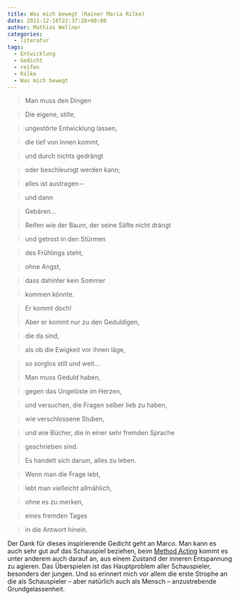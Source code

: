 ```yaml
---
title: Was mich bewegt (Rainer Maria Rilke)
date: 2011-12-16T22:37:28+00:00
author: Mathias Wellner
categories:
  - literatur
tags:
  - Entwicklung
  - Gedicht
  - reifen
  - Rilke
  - Was mich bewegt
---
```

> Man muss den Dingen
  
> Die eigene, stille,
  
> ungestörte Entwicklung lassen,
  
> die tief von innen kommt,
  
> und durch nichts gedrängt
  
> oder beschleunigt werden kann;
  
> alles ist austragen &ndash;
  
> und dann
  
> Gebären&#8230;
> 
> Reifen wie der Baum, der seine Säfte nicht drängt
  
> und getrost in den Stürmen
  
> des Frühlings steht,
  
> ohne Angst,
  
> dass dahinter kein Sommer
  
> kommen könnte.
  
> Er kommt doch!
> 
> Aber er kommt nur zu den Geduldigen,
  
> die da sind,
  
> als ob die Ewigkeit vor ihnen läge,
  
> so sorglos still und weit&#8230;
> 
> Man muss Geduld haben,
  
> gegen das Ungelöste im Herzen,
  
> und versuchen, die Fragen selber lieb zu haben,
  
> wie verschlossene Stuben,
  
> und wie Bücher, die in einer sehr fremden Sprache
  
> geschrieben sind.
> 
> Es handelt sich darum, alles zu leben.
  
> Wenn man die Frage lebt,
  
> lebt man vielleicht allmählich,
  
> ohne es zu merken,
  
> eines fremden Tages
  
> in die Antwort hinein. 

Der Dank für dieses inspirierende Gedicht geht an Marco. Man kann es auch sehr gut auf das Schauspiel beziehen, beim [Method Acting](http://de.wikipedia.org/wiki/Method_Acting) kommt es unter anderem auch darauf an, aus einem Zustand der inneren Entspannung zu agieren. Das Überspielen ist das Hauptproblem aller Schauspieler, besonders der jungen. Und so erinnert mich vor allem die erste Strophe an die als Schauspieler &ndash; aber natürlich auch als Mensch &ndash; anzustrebende Grundgelassenheit.